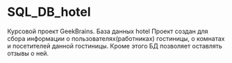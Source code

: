 # SQL_DB_hotel
Курсовой проект GeekBrains. База данных hotel  Проект создан для сбора информации о пользователях(работниках) гостиницы, о комнатах и посетителей данной гостиницы. Кроме этого БД позволяет оставлять отзывы о ней.
